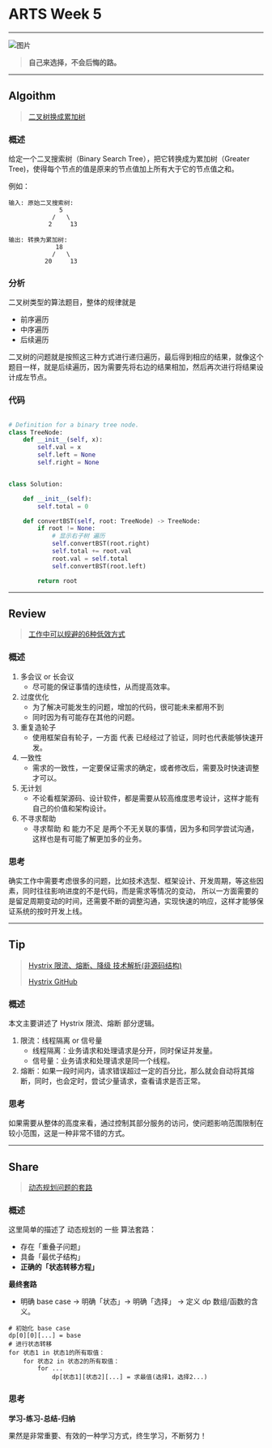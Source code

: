 # ARTS Week 5
***
![图片](https://s1.ax1x.com/2020/06/15/Np7gvq.jpg)
> **自己来选择，不会后悔的路。** 

***
## Algoithm
> [二叉树换成累加树](https://leetcode-cn.com/problems/convert-bst-to-greater-tree)

### 概述
给定一个二叉搜索树（Binary Search Tree），把它转换成为累加树（Greater Tree)，使得每个节点的值是原来的节点值加上所有大于它的节点值之和。

例如：

    输入: 原始二叉搜索树:
                  5
                /   \
               2     13
    
    输出: 转换为累加树:
                 18
                /   \
              20     13

### 分析
二叉树类型的算法题目，整体的规律就是 

* 前序遍历
* 中序遍历
* 后续遍历

二叉树的问题就是按照这三种方式进行递归遍历，最后得到相应的结果，就像这个题目一样，就是后续遍历，因为需要先将右边的结果相加，然后再次进行将结果设计成左节点。

### 代码
```python

# Definition for a binary tree node.
class TreeNode:
    def __init__(self, x):
        self.val = x
        self.left = None
        self.right = None


class Solution:

    def __init__(self):
        self.total = 0

    def convertBST(self, root: TreeNode) -> TreeNode:
        if root != None:
            # 显示右子树 遍历
            self.convertBST(root.right)
            self.total += root.val
            root.val = self.total
            self.convertBST(root.left)

        return root
```

***
## Review
> [工作中可以规避的6种低效方式](https://levelup.gitconnected.com/6-programming-habits-that-make-you-an-ineffective-programmer-aa4aac64fc4e)

### 概述
1. 多会议 or 长会议
    * 尽可能的保证事情的连续性，从而提高效率。
2. 过度优化
    * 为了解决可能发生的问题，增加的代码，很可能未来都用不到
    * 同时因为有可能存在其他的问题。
3. 重复造轮子
    * 使用框架自有轮子，一方面 代表 已经经过了验证，同时也代表能够快速开发。
4. 一致性
    * 需求的一致性，一定要保证需求的确定，或者修改后，需要及时快速调整才可以。
5. 无计划
    * 不论看框架源码、设计软件，都是需要从较高维度思考设计，这样才能有自己的价值和架构设计。
6. 不寻求帮助
    * 寻求帮助 和 能力不足 是两个不无关联的事情，因为多和同学尝试沟通，这样也是有可能了解更加多的业务。

### 思考
确实工作中需要考虑很多的问题，比如技术选型、框架设计、开发周期，等这些因素，同时往往影响进度的不是代码，而是需求等情况的变动，
所以一方面需要的是留足周期变动的时间，还需要不断的调整沟通，实现快速的响应，这样才能够保证系统的按时开发上线。

***
## Tip
>[Hystrix 限流、熔断、降级 技术解析(非源码结构)](https://www.jianshu.com/p/3e11ac385c73) 
>
>[Hystrix GitHub](https://github.com/Netflix/Hystrix/wiki)

### 概述
本文主要讲述了 Hystrix 限流、熔断 部分逻辑。
1. 限流：线程隔离 or 信号量
    * 线程隔离：业务请求和处理请求是分开，同时保证并发量。
    * 信号量：业务请求和处理请求是同一个线程。
2. 熔断：如果一段时间内，请求错误超过一定的百分比，那么就会自动将其熔断，同时，也会定时，尝试少量请求，查看请求是否正常。


### 思考
如果需要从整体的高度来看，通过控制其部分服务的访问，使问题影响范围限制在较小范围，这是一种非常不错的方式。

***
## Share
> [动态规划问题的套路](https://labuladong.gitbook.io/algo/dong-tai-gui-hua-xi-lie/dong-tai-gui-hua-xiang-jie-jin-jie)

### 概述
这里简单的描述了 动态规划的 一些 算法套路：
* 存在「重叠子问题」
* 具备「最优子结构」
* **正确的「状态转移方程」**

**最终套路**
* 明确 base case -> 明确「状态」-> 明确「选择」 -> 定义 dp 数组/函数的含义。
```
# 初始化 base case
dp[0][0][...] = base
# 进行状态转移
for 状态1 in 状态1的所有取值：
    for 状态2 in 状态2的所有取值：
        for ...
            dp[状态1][状态2][...] = 求最值(选择1，选择2...)
```

### 思考
**学习-练习-总结-归纳**

果然是非常重要、有效的一种学习方式，终生学习，不断努力！






